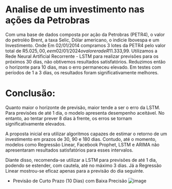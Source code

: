 # Analise de um investimento nas ações da Petrobras
Com uma base de dados composta por ação da Petrobras (PETR4), o valor do petroléo Brent, a taxa Selic, Dólar americano, o indicie Ibovespa e um Investimento. Onde 
Em 02/01/2014 compramos 3 lotes da PETR4 pelo valor total de R$5.025,00, e em 02/01/2024 o valor era de R$11.333,99. Utilizamos a Rede Neural Artificial Recorrente - LSTM para realizar previsões para os próximos 30 dias, não obtivemos resultados satisfatórios. Reduzimos então o horizonte para 10 dias, mas o erro permaneceu elevado. Em testes com períodos de 1 a 3 dias, os resultados foram significativamente melhores.


# Conclusão: 
Quanto maior o horizonte de previsão, maior tende a ser o erro da LSTM. Para previsões de até 1 dia, o modelo apresenta desempenho aceitável. No entanto, ao tentar prever 8 dias à frente, os erros se tornam significativamente elevados.

A proposta inicial era utilizar algoritmos capazes de estimar o retorno de um investimento em prazos de 30, 90 e 180 dias. Contudo, até o momento, modelos como Regressão Linear, Facebook Prophet, LSTM e ARIMA não apresentaram resultados satisfatórios para esses intervalos.

Diante disso, recomenda-se utilizar a LSTM para previsões de até 1 dia, podendo se estender, com cautela, até no máximo 3 dias. Já a Regressão Linear mostrou-se eficaz apenas para a previsão do dia seguinte.

* Previsão de Curto Prazo (10 Dias) com Baixa Precisão
![image](https://github.com/user-attachments/assets/a20753ae-122a-48d9-8734-f6a592ffdeb2)

